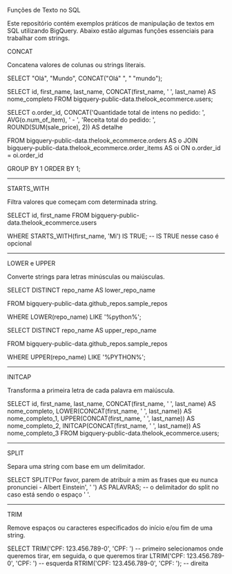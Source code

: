 Funções de Texto no SQL

Este repositório contém exemplos práticos de manipulação de textos em SQL utilizando BigQuery. Abaixo estão algumas funções essenciais para trabalhar com strings.

CONCAT

Concatena valores de colunas ou strings literais.

SELECT
  "Olá",
  "Mundo",
CONCAT("Olá" ", " "mundo");


SELECT 
  id, 
  first_name,
  last_name,
  CONCAT(first_name, ' ', last_name) AS nome_completo
FROM bigquery-public-data.thelook_ecommerce.users;


SELECT o.order_id,
CONCAT('Quantidade total de intens no pedido: ', AVG(o.num_of_item), ' - ', 'Receita total do pedido: ', ROUND(SUM(sale_price), 2)) AS detalhe

FROM bigquery-public-data.thelook_ecommerce.orders AS o
JOIN bigquery-public-data.thelook_ecommerce.order_items AS oi
  ON o.order_id = oi.order_id

GROUP BY 1
ORDER BY 1;

 <hr>

STARTS_WITH

Filtra valores que começam com determinada string.

SELECT
  id,
  first_name
FROM bigquery-public-data.thelook_ecommerce.users

WHERE STARTS_WITH(first_name, 'Mi') IS TRUE; -- IS TRUE nesse caso é opcional

<hr>

LOWER e UPPER

Converte strings para letras minúsculas ou maiúsculas.

SELECT DISTINCT
  repo_name AS lower_repo_name

FROM bigquery-public-data.github_repos.sample_repos

WHERE LOWER(repo_name) LIKE '%python%';



SELECT DISTINCT
  repo_name AS upper_repo_name

FROM bigquery-public-data.github_repos.sample_repos

WHERE UPPER(repo_name) LIKE '%PYTHON%';

<hr>

INITCAP

Transforma a primeira letra de cada palavra em maiúscula.

SELECT 
  id, 
  first_name,
  last_name,
  CONCAT(first_name, ' ', last_name) AS nome_completo,
  LOWER(CONCAT(first_name, ' ', last_name)) AS nome_completo_1,
  UPPER(CONCAT(first_name, ' ', last_name)) AS nome_completo_2,
  INITCAP(CONCAT(first_name, ' ', last_name)) AS nome_completo_3
FROM bigquery-public-data.thelook_ecommerce.users;

<hr>

SPLIT

Separa uma string com base em um delimitador.

SELECT
  SPLIT('Por favor, parem de atribuir a mim as frases que eu nunca pronunciei - Albert Einstein', ' ') AS PALAVRAS; -- o delimitador do split no caso está sendo o espaço ' '.

<hr>

TRIM

Remove espaços ou caracteres especificados do início e/ou fim de uma string.

SELECT
  TRIM('CPF: 123.456.789-0', 'CPF: ') -- primeiro selecionamos onde queremos tirar, em seguida, o que queremos tirar
  LTRIM('CPF: 123.456.789-0', 'CPF: ') -- esquerda
  RTRIM('CPF: 123.456.789-0', 'CPF: '); -- direita

  





